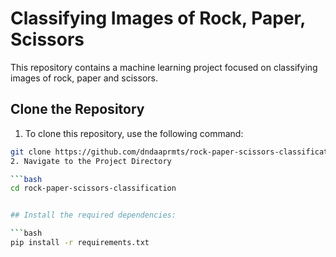 # Classifying Images of Rock, Paper, Scissors
This repository contains a machine learning project focused on classifying images of rock, paper and scissors.

## Clone the Repository

1. To clone this repository, use the following command:

```bash
git clone https://github.com/dndaaprmts/rock-paper-scissors-classification.git
2. Navigate to the Project Directory

```bash
cd rock-paper-scissors-classification


## Install the required dependencies:

```bash
pip install -r requirements.txt
